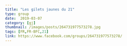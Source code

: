 ```yaml
---
title: "Les gilets jaunes du 21"
type: group
date:  2019-03-07
category: [gj]
thumbnail: /images/posts/264731977573278.jpg
tags: [FR,FR-BFC,21]
link: https://www.facebook.com/groups/264731977573278/
---
```

